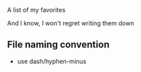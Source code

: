 A list of my favorites

And I know, I won't regret writing them down

## File naming convention

+ use dash/hyphen-minus
